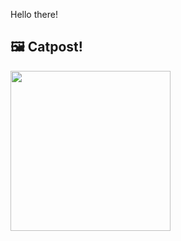 Hello there!



## 🖼️ Catpost!

<sub>
    <img src="https://cdn2.thecatapi.com/images/MTk3ODU4MQ.jpg" height="256">
</sub>


